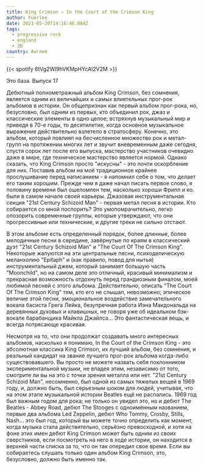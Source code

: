 ```yaml
---
title: King Crimson — In the Court of the Crimson King
author: Fuerlee
date: 2021-05-20T14:16:46.884Z
tags:
  - progressive rock
  - england
  - ЭБ
country: Англия
---
```

{{< spotify 6tVg2Wl9hVKMpHYcAl2V2M >}}

Это база. Выпуск 17



Дебютный полнометражный альбом King Crimson, без сомнения, является одним из величайших и самых влиятельных прог-рок альбомов в истории. Он общепризнан как первый альбом прог-рока, но, безусловно, был одним из первых, кто объединил рок, джаз и классические элементы в одно целое; встряхнув музыкальный мир и приведя в 70-е годы, то десятилетие, когда основное музыкальное выражение действительно взлетело в стратосферу. Конечно, это альбом, который повлиял на бесчисленное множество рок и метал-групп на протяжении многих лет и звучит вневременным даже сегодня, спустя сорок лет после его выпуска, мастерство участников очевидно даже в мире, где техническое мастерство является нормой. Однако сказать, что King Crimson просто "искусны" - это почти оскорбление для них. Поставив альбом на моё традиционное крайнее прослушивание перед написанием - я напомнил себе о том, что делает его таким хорошим. Прежде чем я даже начал писать первое слово, я половину времени был ошеломлен тем, насколько хороши Фрипп и ко. были в самом начале своей карьеры. Джазовая инструментальная секция "21st Century Schizoid Man" - первая метал песня в истории. Кто собирается со мной поспорить? Это умопомрачительно, легко опозорить современные группы, которые утверждают, что они прогрессивные или технические, и другие треки не сильно отстают.



В этом альбоме есть определенный порядок, более длинные, более мелодичные песни в середине, завёрнутые по краям в классический дуэт "21st Century Schizoid Man" и "The Court Of The Crimson King". Некоторые жалуются на эти центральные песни, психоделическую меланхолию "Epitaph" и (как правило, повод для нытья) инструментальный джем, который занимает большую часть "Moonchild", но на самом деле это отличный, красивый минимализм и прекрасная возможность отдохнуть перед грандиозным финалом, моей любимой песней с этого альбома. Действительно, описать "The Court Of The Crimson King" тем, кто его не слышал, невозможно; эпическое величие этой песни, эмоциональное воздействие замечательного вокала басиста Грега Лейка, безупречная работа Иэна Макдональда на деревянных духовых и клавишных, не говоря уже об идеальном бэк-вокале барабанщика Майкла Джайлса... Это фантастическая вещь, и всегда потрясающе красивая.



Несмотря на то, что они продолжат создавать много интересных альбомов, насколько я понимаю, In the Court of the Crimson King - это абсолютная классика King Crimson, их лучший альбом, без сомнения, и реальный кандидат на звание лучшего прог-рок альбома когда-либо существовавшего. Вы просто не можете назвать себя поклонником экспериментальной музыки, не владея этим, независимо от того, смотрите ли вы на это с точки зрения металла или нет. "21st Century Schizoid Man", несомненно, был одной из самых тяжелых вещей в 1969 году, и, должно быть, был серьезным шоком для людей, учитывая, что на этом этапе музыкальной истории Beatles ещё не распались. 1969 год был важным годом для рока; не только он увидел это, но и дебют The Beatles - Abbey Road, дебют The Stooges с одноимённым названием, первые два альбома Led Zeppelin, дебют Who Tommy, Crosby, Stills, Nash... это был год, который вы можете точно определить как момент, когда музыка стала действительно, серьёзно превосходной, и хотя на фоне этих имен дебют King Crimson может быть одним из своих сверстников, если посмотреть на него в ходе истории, он находится в верхней части списка за то, что он так опередил свое время. Если вы собираетесь слушать только один альбом King Crimson, это, безусловно, должно быть именно так.
